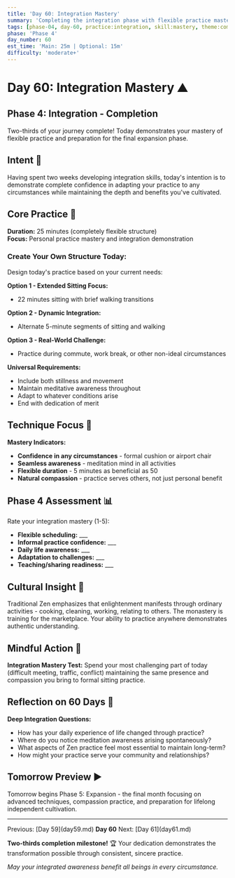 ```yaml
---
title: 'Day 60: Integration Mastery'
summary: 'Completing the integration phase with flexible practice mastery and preparation for advanced expansion.'
tags: [phase-04, day-60, practice:integration, skill:mastery, theme:completion]
phase: 'Phase 4'
day_number: 60
est_time: 'Main: 25m | Optional: 15m'
difficulty: 'moderate+'
---
```


# Day 60: Integration Mastery :mountain:

<div class="phase-banner">
<h2>Phase 4: Integration - Completion</h2>
<p>Two-thirds of your journey complete! Today demonstrates your mastery of flexible practice and preparation for the final expansion phase.</p>
</div>

## Intent :dart:

Having spent two weeks developing integration skills, today's intention is to demonstrate complete confidence in adapting your practice to any circumstances while maintaining the depth and benefits you've cultivated.

## Core Practice :lotus_position:

**Duration:** 25 minutes (completely flexible structure)  
**Focus:** Personal practice mastery and integration demonstration

### Create Your Own Structure Today:

Design today's practice based on your current needs:

**Option 1 - Extended Sitting Focus:**

-   22 minutes sitting with brief walking transitions

**Option 2 - Dynamic Integration:**

-   Alternate 5-minute segments of sitting and walking

**Option 3 - Real-World Challenge:**

-   Practice during commute, work break, or other non-ideal circumstances

**Universal Requirements:**

-   Include both stillness and movement
-   Maintain meditative awareness throughout
-   Adapt to whatever conditions arise
-   End with dedication of merit

## Technique Focus :microscope:

**Mastery Indicators:**

-   **Confidence in any circumstances** - formal cushion or airport chair
-   **Seamless awareness** - meditation mind in all activities
-   **Flexible duration** - 5 minutes as beneficial as 50
-   **Natural compassion** - practice serves others, not just personal benefit

## Phase 4 Assessment :bar_chart:

Rate your integration mastery (1-5):

-   **Flexible scheduling:** \_\_\_
-   **Informal practice confidence:** \_\_\_
-   **Daily life awareness:** \_\_\_
-   **Adaptation to challenges:** \_\_\_
-   **Teaching/sharing readiness:** \_\_\_

## Cultural Insight :cherry_blossom:

<div class="cultural-insight">
Traditional Zen emphasizes that enlightenment manifests through ordinary activities - cooking, cleaning, working, relating to others. The monastery is training for the marketplace. Your ability to practice anywhere demonstrates authentic understanding.
</div>

## Mindful Action :footprints:

**Integration Mastery Test:** Spend your most challenging part of today (difficult meeting, traffic, conflict) maintaining the same presence and compassion you bring to formal sitting practice.

## Reflection on 60 Days :thought_balloon:

**Deep Integration Questions:**

-   How has your daily experience of life changed through practice?
-   Where do you notice meditation awareness arising spontaneously?
-   What aspects of Zen practice feel most essential to maintain long-term?
-   How might your practice serve your community and relationships?

## Tomorrow Preview :arrow_forward:

Tomorrow begins Phase 5: Expansion - the final month focusing on advanced techniques, compassion practice, and preparation for lifelong independent cultivation.

---

<div class="day-nav">
<span>Previous: [Day 59](day59.md)</span>
<span><strong>Day 60</strong></span>
<span>Next: [Day 61](day61.md)</span>
</div>

**Two-thirds completion milestone!** :trophy: Your dedication demonstrates the transformation possible through consistent, sincere practice.

_May your integrated awareness benefit all beings in every circumstance._
